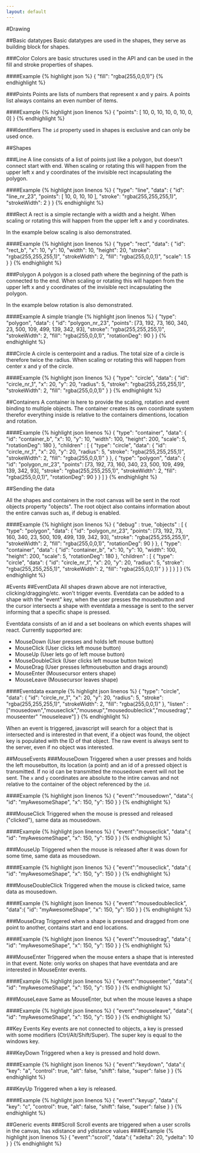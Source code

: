 ```yaml
---
layout: default
---
```

#Drawing

##Basic datatypes
Basic datatypes are used in the shapes, they serve as building block for shapes.

###Color
Colors are basic structures used in the API and can be used in the fill and stroke properties of shapes.

####Example
{% highlight json %}
{ "fill":  "rgba(255,0,0,1)"}
{% endhighlight %}

###Points
Points are lists of numbers that represent x and y pairs. A points list always contains an even number of items.

####Example
{% highlight json linenos %}
{ "points": [ 10, 0, 10, 10, 0, 10, 0, 0] }
{% endhighlight %}

###Identifiers
The `id` property used in shapes is exclusive and can only be used once.

##Shapes

###Line
A line consists of a list of points just like a polygon, but doesn't connect start with end. When scaling or rotating this will happen from the upper left x and y coordinates of the invisible rect incapsulating the polygon.

####Example
{% highlight json linenos %}
{
    "type": "line",
    "data": {
        "id": "line_nr_23",
        "points": [ 10, 0, 10, 10 ],
        "stroke": "rgba(255,255,255,1)",
        "strokeWidth": 2
    }
}
{% endhighlight %}

###Rect
A rect is a simple rectangle with a width and a height. When scaling or rotating this will happen from the upper left x and y coordinates.

In the example below scaling is also demonstrated.

####Example
{% highlight json linenos %}
{
    "type": "rect",
    "data": {
        "id": "rect_b",
        "x": 10,
        "y": 10,
        "width": 10,
        "height": 20,
        "stroke": "rgba(255,255,255,1)",
        "strokeWidth": 2,
        "fill": "rgba(255,0,0,1)",
        "scale": 1.5
    }
}
{% endhighlight %}

###Polygon
A polygon is a closed path where the beginning of the path is connected to the end. When scaling or rotating this will happen from the upper left x and y coordinates of the invisible rect incapsulating the polygon.

In the example below rotation is also demonstrated.

####Example
A simple triangle
{% highlight json linenos %}
{
    "type": "polygon",
    "data": {
        "id": "polygon_nr_23",
        "points": [73, 192, 73, 160, 340, 23, 500, 109, 499, 139, 342, 93],
        "stroke": "rgba(255,255,255,1)",
        "strokeWidth": 2,
        "fill": "rgba(255,0,0,1)",
        "rotationDeg": 90
    }
}
{% endhighlight %}


###Circle
A circle is centerpoint and a radius. The total size of a circle is therefore twice the radius. When scaling or rotating this will happen from center x and y of the circle.

####Example
{% highlight json linenos %}
{
    "type": "circle",
    "data": {
        "id": "circle_nr_1",
        "x": 20,
        "y": 20,
        "radius": 5,
        "stroke": "rgba(255,255,255,1)",
        "strokeWidth": 2,
        "fill": "rgba(255,0,0,1)"
    }
}
{% endhighlight %}

##Containers
A container is here to provide the scaling, rotation and event binding to multiple objects. The container creates its own coordinate system therefor everything inside is relative to the containers dimentions, location and rotation.

####Example
{% highlight json linenos %}
{
    "type": "container",
    "data": {
        "id": "container_b",
        "x": 10,
        "y": 10,
        "width": 100,
        "height": 200,
        "scale": 5,
        "rotationDeg": 180
    },
    "children" : [
        {
            "type": "circle",
            "data": {
                "id": "circle_nr_1",
                "x": 20,
                "y": 20,
                "radius": 5,
                "stroke": "rgba(255,255,255,1)",
                "strokeWidth": 2,
                "fill": "rgba(255,0,0,1)"
            }
        },
        {
            "type": "polygon",
            "data": {
                "id": "polygon_nr_23",
                "points": [73, 192, 73, 160, 340, 23, 500, 109, 499, 139, 342, 93],
                "stroke": "rgba(255,255,255,1)",
                "strokeWidth": 2,
                "fill": "rgba(255,0,0,1)",
                "rotationDeg": 90
            }
        }
    ]
}
{% endhighlight %}

##Sending the data

All the shapes and containers in the root canvas will be sent in the root objects property "objects". The root object also contains information about the entire canvas such as, if debug is enabled.

####Example
{% highlight json linenos %}
{
    "debug" : true,
    "objects" : [
        {
            "type": "polygon",
            "data": {
                "id": "polygon_nr_23",
                "points": [73, 192, 73, 160, 340, 23, 500, 109, 499, 139, 342, 93],
                "stroke": "rgba(255,255,255,1)",
                "strokeWidth": 2,
                "fill": "rgba(255,0,0,1)",
                "rotationDeg": 90
            }
        },
        {
            "type": "container",
            "data": {
                "id": "container_b",
                "x": 10,
                "y": 10,
                "width": 100,
                "height": 200,
                "scale": 5,
                "rotationDeg": 180
            },
            "children" : [
                {
                    "type": "circle",
                    "data": {
                        "id": "circle_nr_1",
                        "x": 20,
                        "y": 20,
                        "radius": 5,
                        "stroke": "rgba(255,255,255,1)",
                        "strokeWidth": 2,
                        "fill": "rgba(255,0,0,1)"
                    }
                }
            ]
        }
    ]
}
{% endhighlight %}


#Events
##EventData
All shapes drawn above are not interactive, clicking/dragging/etc. won't trigger events. Eventdata can be added to a shape with the "event" key, when the user presses the mousebutton and the cursor intersects a shape with eventdata a message is sent to the server informing that a specific shape is pressed.

Eventdata consists of an id and a set booleans on which events shapes will react. Currently supported are:
* MouseDown (User presses and holds left mouse button)
* MouseClick (User clicks left mouse button)
* MouseUp (User lets go of left mouse button)
* MouseDoubleClick (User clicks left mouse button twice)
* MouseDrag (User presses leftmousebutton and drags around)
* MouseEnter (Mousecursor enters shape)
* MouseLeave (Mousecursor leaves shape)

####Eventdata example
{% highlight json linenos %}
{
    "type": "circle",
    "data": {
        "id": "circle_nr_1",
        "x": 20,
        "y": 20,
        "radius": 5,
        "stroke": "rgba(255,255,255,1)",
        "strokeWidth": 2,
        "fill": "rgba(255,0,0,1)"
    },
    "listen" : ["mousedown","mouseclick","mouseup","mousedoubleclick","mousedrag","mouseenter" "mouseleave"]
}
{% endhighlight %}

When an event is triggered, javascript will search for a object that is intersected and is interested in that event, if a object was found, the object key is populated with the ID of that object. The raw event is always sent to the server, even if no object was interested.

##MouseEvents
###MouseDown
Triggered when a user presses and holds the left mousebutton, its location (a point) and an id of a pressed object is transmitted. If no id can be transmitted the mousedown event will not be sent. The `x` and `y` coordinates are absolute to the intire canvas and not relative to the container of the object referenced by the `id`.

####Example
{% highlight json linenos %}
{
    "event":"mousedown",
    "data":{
        "id": "myAwesomeShape",
        "x": 150,
        "y": 150
    }
}
{% endhighlight %}

###MouseClick
Triggered when the mouse is pressed and released ("clicked"), same data as mousedown.

####Example
{% highlight json linenos %}
{
    "event":"mouseclick",
    "data":{
        "id": "myAwesomeShape",
        "x": 150,
        "y": 150
    }
}
{% endhighlight %}

###MouseUp
Triggered when the mouse is released after it was down for some time, same data as mousedown.

####Example
{% highlight json linenos %}
{
    "event":"mouseclick",
    "data":{
        "id": "myAwesomeShape",
        "x": 150,
        "y": 150
    }
}
{% endhighlight %}

###MouseDoubleClick
Triggered when the mouse is clicked twice, same data as mousedown.

####Example
{% highlight json linenos %}
{
    "event":"mousedoubleclick",
    "data":{
        "id": "myAwesomeShape",
        "x": 150,
        "y": 150
    }
}
{% endhighlight %}

###MouseDrag
Triggered when a shape is pressed and dragged from one point to another, contains start and end locations.

####Example
{% highlight json linenos %}
{
    "event":"mousedrag",
    "data":{
        "id": "myAwesomeShape",
        "x": 150,
        "y": 150
    }
}
{% endhighlight %}

###MouseEnter
Triggered when the mouse enters a shape that is interested in that event. Note: only works on shapes that have eventdata and are interested in MouseEnter events.

####Example
{% highlight json linenos %}
{
    "event":"mouseenter",
    "data":{
        "id": "myAwesomeShape",
        "x": 150,
        "y": 150
    }
}
{% endhighlight %}

###MouseLeave
Same as MouseEnter, but when the mouse leaves a shape

####Example
{% highlight json linenos %}
{
    "event":"mouseleave",
    "data":{
        "id": "myAwesomeShape",
        "x": 150,
        "y": 150
    }
}
{% endhighlight %}

##Key Events
Key events are not connected to objects, a key is pressed with some modifiers (Ctrl/Alt/Shift/Super). The super key is equal to the windows key.

###KeyDown
Triggered when a key is pressed and hold down.

####Example
{% highlight json linenos %}
{
    "event":"keydown",
    "data":{
        "key": "a",
        "control": true,
        "alt": false,
        "shift": false,
        "super": false
    }
}
{% endhighlight %}

###KeyUp
Triggered when a key is released.

####Example
{% highlight json linenos %}
{
    "event":"keyup",
    "data":{
        "key": "c",
        "control": true,
        "alt": false,
        "shift": false,
        "super": false
    }
}
{% endhighlight %}

##Generic events
###Scroll
Scroll events are triggered when a user scrolls in the canvas, has xdistance and ydistance values
####Example
{% highlight json linenos %}
{
    "event":"scroll",
    "data":{
        "xdelta": 20,
        "ydelta": 10
    }
}
{% endhighlight %}
